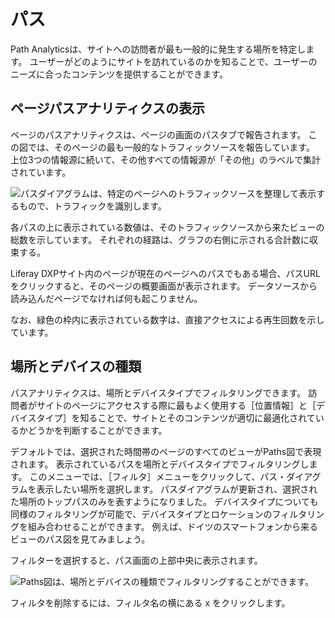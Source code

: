 # パス

Path Analyticsは、サイトへの訪問者が最も一般的に発生する場所を特定します。 ユーザーがどのようにサイトを訪れているのかを知ることで、ユーザーのニーズに合ったコンテンツを提供することができます。

## ページパスアナリティクスの表示

ページのパスアナリティクスは、ページの画面のパスタブで報告されます。 この図では、そのページの最も一般的なトラフィックソースを報告しています。 上位3つの情報源に続いて、その他すべての情報源が「その他」のラベルで集計されています。

![パスダイアグラムは、特定のページへのトラフィックソースを整理して表示するもので、トラフィックを識別します。](paths/images/01.png)

各パスの上に表示されている数値は、そのトラフィックソースから来たビューの総数を示しています。 それぞれの経路は、グラフの右側に示される合計数に収束する。

Liferay DXPサイト内のページが現在のページへのパスでもある場合、パスURLをクリックすると、そのページの概要画面が表示されます。 データソースから読み込んだページでなければ何も起こりません。

なお、緑色の枠内に表示されている数字は、直接アクセスによる再生回数を示しています。

## 場所とデバイスの種類

パスアナリティクスは、場所とデバイスタイプでフィルタリングできます。 訪問者がサイトのページにアクセスする際に最もよく使用する［位置情報］と［デバイスタイプ］を知ることで、サイトとそのコンテンツが適切に最適化されているかどうかを判断することができます。

デフォルトでは、選択された時間帯のページのすべてのビューがPaths図で表現されます。 表示されているパスを場所とデバイスタイプでフィルタリングします。 このメニューでは、［フィルタ］メニューをクリックして、パス・ダイアグラムを表示したい場所を選択します。 パスダイアグラムが更新され、選択された場所のトップパスのみを表すようになりました。 デバイスタイプについても同様のフィルタリングが可能で、デバイスタイプとロケーションのフィルタリングを組み合わせることができます。 例えば、ドイツのスマートフォンから来るビューのパス図を見てみましょう。

フィルターを選択すると、パス画面の上部中央に表示されます。

![Paths図は、場所とデバイスの種類でフィルタリングすることができます。](paths/images/02.png)

フィルタを削除するには、フィルタ名の横にある x をクリックします。
